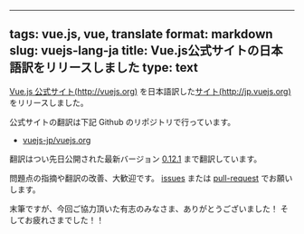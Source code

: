 ---
tags: vue.js, vue, translate
format: markdown
slug: vuejs-lang-ja
title: Vue.js公式サイトの日本語訳をリリースしました
type: text
--

[Vue.js 公式サイト(http://vuejs.org)](http://vuejs.org) を日本語訳した[サイト(http://jp.vuejs.org)](http://jp.vuejs.org) をリリースしました。

公式サイトの翻訳は下記 Github のリポジトリで行っています。

- [vuejs-jp/vuejs.org](https://github.com/vuejs-jp)

翻訳はつい先日公開された最新バージョン [0.12.1](https://github.com/yyx990803/vue/releases/tag/0.12.1) まで翻訳しています。

問題点の指摘や翻訳の改善、大歓迎です。
[issues](https://github.com/vuejs-jp/vuejs.org/issues) または [pull-request](https://github.com/vuejs-jp/vuejs.org/pulls) でお願いします。

末筆ですが、今回ご協力頂いた有志のみなさま、ありがとうございました！
そしてお疲れさまでした！！
